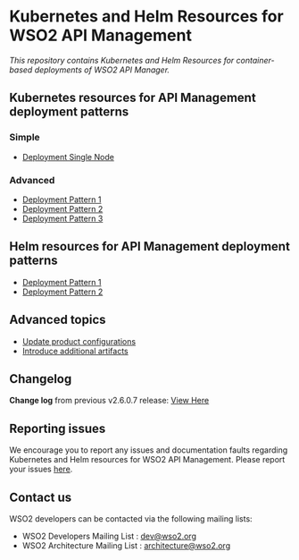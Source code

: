 # Kubernetes and Helm Resources for WSO2 API Management

*This repository contains Kubernetes and Helm Resources for container-based deployments
of WSO2 API Manager.*

## Kubernetes resources for API Management deployment patterns

### Simple

* [Deployment Single Node](simple/single-script/README.md)

### Advanced

* [Deployment Pattern 1](advanced/pattern-1/README.md)
* [Deployment Pattern 2](advanced/pattern-2/README.md)
* [Deployment Pattern 3](advanced/pattern-3/README.md)

## Helm resources for API Management deployment patterns

* [Deployment Pattern 1](advanced/helm/am-pattern-1/README.md)
* [Deployment Pattern 2](advanced/helm/pattern-2/README.md)

## Advanced topics

* [Update product configurations](advanced/ManageConfigurations.md)
* [Introduce additional artifacts](advanced/ManageArtifacts.md)

## Changelog

**Change log** from previous v2.6.0.7 release: [View Here](CHANGELOG.md)

## Reporting issues

We encourage you to report any issues and documentation faults regarding Kubernetes and Helm resources
for WSO2 API Management. Please report your issues [here](https://github.com/wso2/kubernetes-apim/issues).

## Contact us

WSO2 developers can be contacted via the following mailing lists:

* WSO2 Developers Mailing List : [dev@wso2.org](mailto:dev@wso2.org)
* WSO2 Architecture Mailing List : [architecture@wso2.org](mailto:architecture@wso2.org)
